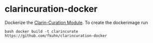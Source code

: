 # clarincuration-docker
Dockerize the [Clarin-Curation Module](https://github.com/clarin-eric/clarin-curation-module).
To create the dockerimage run

``bash
docker build -t clarincurate https://github.com/fkuhn/clarincuration-docker
``
